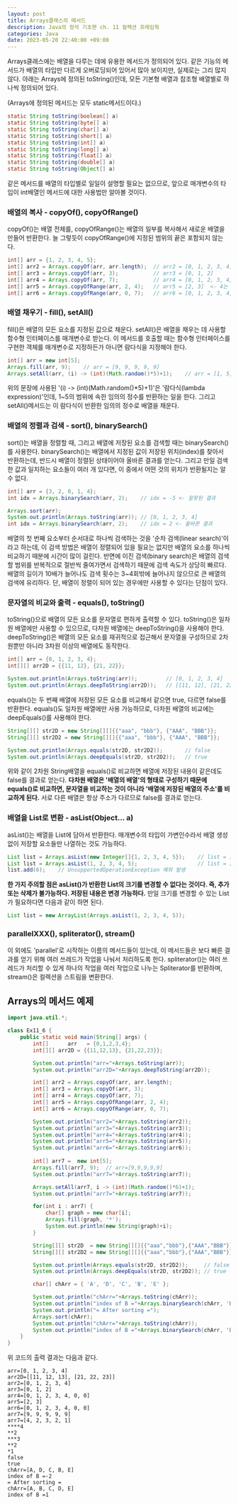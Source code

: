 ```yaml
---
layout: post
title: Arrays클래스의 메서드
description: Java의 정석 기초편 ch. 11 컬렉션 프레임웍
categories: Java
date: 2023-05-20 22:40:00 +09:00
---
```

Arrays클래스에는 배열을 다루는 데에 유용한 메서드가 정의되어 있다. 같은 기능의 메서드가 배열의 타입만 다르게 오버로딩되어 있어서 많아 보이지만, 실제로는 그리 많지 않다. 아래는 Arrays에 정의된 toString()인데, 모든 기본형 배열과 참조형 배열별로 하나씩 정의되어 있다.

(Arrays에 정의된 메서드는 모두 static메서드이다.)

```java
static String toString(boolean[] a)
static String toString(byte[] a)
static String toString(char[] a)
static String toString(short[] a)
static String toString(int[] a)
static String toString(long[] a)
static String toString(float[] a)
static String toString(double[] a)
static String toString(Object[] a)
```

같은 메서드를 배열의 타입별로 일일이 설명할 필요는 없으므로, 앞으로 매개변수의 타입이 int배열인 메서드에 대한 사용법만 알아볼 것이다.


### 배열의 복사 - copyOf(), copyOfRange()

copyOf()는 배열 전체를, copyOfRange()는 배열의 일부를 복사해서 새로운 배열을 만들어 반환한다. 늘 그렇듯이 copyOfRange()에 지정된 범위의 끝은 포함되지 않는다.

```java
int[] arr = {1, 2, 3, 4, 5};
int[] arr2 = Arrays.copyOf(arr, arr.length);  // arr2 = [0, 1, 2, 3, 4]
int[] arr3 = Arrays.copyOf(arr, 3);           // arr3 = [0, 1, 2]
int[] arr4 = Arrays.copyOf(arr, 7);           // arr4 = [0, 1, 2, 3, 4, 0, 0]
int[] arr5 = Arrays.copyOfRange(arr, 2, 4);   // arr5 = [2, 3]  <- 4는 불포함
int[] arr6 = Arrays.copyOfRange(arr, 0, 7);   // arr6 = [0, 1, 2, 3, 4, 0, 0]
```

### 배열 채우기 - fill(), setAll()

fill()은 배열의 모든 요소를 지정된 값으로 채운다. setAll()은 배열을 채우는 데 사용할 함수형 인터페이스를 매개변수로 받는다. 이 메서드를 호출할 때는 함수형 인터페이스를 구현한 객체를 매개변수로 지정하든가 아니면 람다식을 지정해야 한다.

```java
int[] arr = new int[5];
Arrays.fill(arr, 9);    // arr = [9, 9, 9, 9, 9]
Arrays.setAll(arr, (i) -> (int)(Math.random()*5)+1);    // arr = [1, 5, 2, 1, 1]
```

위의 문장에 사용된 '(i) -> (int)(Math.random()\*5)+1)'은 '람다식(lambda expression)'인데, 1~5의 범위에 속한 임의의 정수를 반환하는 일을 한다. 그리고 setAll()메서드는 이 람다식이 반환한 임의의 정수로 배열을 채운다.


### 배열의 정렬과 검색 - sort(), binarySearch()

sort()는 배열을 정렬할 때, 그리고 배열에 저장된 요소를 검색할 때는 binarySearch()를 사용한다. binarySearch()는 배열에서 지정된 값이 저장된 위치(index)를 찾아서 반환하는데, 반드시 배열이 정렬된 상태이어야 올바른 결과를 얻는다. 그리고 만일 검색한 값과 일치하는 요소들이 여러 개 있다면, 이 중에서 어떤 것의 위치가 반환될지는 알 수 없다. 

```java
int[] arr = {3, 2, 0, 1, 4};
int idx = Arrays.binarySearch(arr, 2);    // idx = -5 <- 잘못된 결과

Arrays.sort(arr);
System.out.println(Arrays.toString(arr)); // [0, 1, 2, 3, 4]
int idx = Arrays.binarySearch(arr, 2);    // idx = 2 <- 올바른 결과
```

배열의 첫 번째 요소부터 순서대로 하나씩 검색하는 것을 '순차 검색(linear search)'이라고 하는데, 이 검색 방법은 배열이 정렬되어 있을 필요는 없지만 배열의 요소를 하나씩 비교하기 때분에 시간이 많이 걸린다. 반면에 이진 검색(binary search)은 배열의 검색할 범위를 반복적으로 절반씩 줄여가면서 검색하기 때문에 검색 속도가 상당히 빠르다. 배열의 길이가 10배가 늘어나도 검색 횟수는 3~4회밖에 늘어나지 않으므로 큰 배열의 검색에 유리하다. 단, 배열이 정렬이 되어 있는 경우에만 사용할 수 있다는 단점이 있다. 


### 문자열의 비교와 출력 - equals(), toString()

toString()으로 배열의 모든 요소를 문자열로 편하게 출력할 수 있다. toString()은 일차원 배열에만 사용할 수 있으므로, 다차원 배열에는 deepToString()을 사용해야 한다. deepToString()은 배열의 모든 요소를 재귀적으로 접근해서 문자열을 구성하므로 2차원뿐만 아니라 3차원 이상의 배열에도 동작한다. 

```java
int[] arr = {0, 1, 2, 3, 4};
int[][] arr2D = {{11, 12}, {21, 22}};

System.out.println(Arrays.toString(arr));         // [0, 1, 2, 3, 4]
System.out.println(Arrays.deepToString(arr2D));   // [[11, 12], [21, 22]]
```

equals()는 두 번째 배열에 저장된 모든 요소를 비교해서 같으면 true, 다르면 false를 반환한다. equals()도 일차원 배열에만 사용 가능하므로, 다차원 배열의 비교에는 deepEquals()를 사용해야 한다.

```java
String[][] str2D = new String[][]{{"aaa", "bbb"}, {"AAA", "BBB"}};
String[][] str2D2 = new String[][]{{"aaa", "bbb"}, {"AAA", "BBB"}};

System.out.println(Arrays.equals(str2D, str2D2));       // false
System.out.println(Arrays.deepEquals(str2D, str2D2));   // true
```

위와 같이 2차원 String배열을 equals()로 비교하면 배열에 저장된 내용이 같은데도 false를 결과로 얻는다. **다차원 배열은 '배열의 배열'의 형태로 구성하기 때문에 equals()로 비교하면, 문자열을 비교하는 것이 아니라 '배열에 저장된 배열의 주소'를 비교하게 된다.** 서로 다른 배열은 항상 주소가 다르므로 false를 결과로 얻는다. 


### 배열을 List로 변환 - asList(Object... a)

asList()는 배열을 List에 담아서 반환한다. 매개변수의 타입이 가변인수라서 배열 생성 없이 저장할 요소들만 나열하는 것도 가능하다.

```java
List list = Arrays.asList(new Integer[]{1, 2, 3, 4, 5});    // list = [1, 2, 3, 4, 5]
List list = Arrays.asList(1, 2, 3, 4, 5);                   // list = [1, 2, 3, 4, 5]
list.add(6);    // UnsupportedOperationException 예외 발생
```

**한 가지 주의할 점은 asList()가 반환한 List의 크기를 변경할 수 없다는 것이다. 즉, 추가 또는 삭제가 불가능하다. 저장된 내용은 변경 가능하다.** 만일 크기를 변경할 수 있는 List가 필요하다면 다음과 같이 하면 된다.

```java
List list = new ArrayList(Arrays.asList(1, 2, 3, 4, 5));
```


### parallelXXX(), spliterator(), stream()

이 외에도 'parallel'로 시작하는 이름의 메서드들이 있는데, 이 메서드들은 보다 빠른 결과를 얻기 위해 여러 쓰레드가 작업을 나눠서 처리하도록 한다. spliterator()는 여러 쓰레드가 처리할 수 있게 하나의 작업을 여러 작업으로 나누는 Spliterator를 반환하며, stream()은 컬렉션을 스트림을 변환한다.


## Arrays의 메서드 예제

```java
import java.util.*;

class Ex11_6 {
	public static void main(String[] args) {
		int[]	   arr   = {0,1,2,3,4};
		int[][]	arr2D = {{11,12,13}, {21,22,23}};

		System.out.println("arr="+Arrays.toString(arr));
		System.out.println("arr2D="+Arrays.deepToString(arr2D));

		int[] arr2 = Arrays.copyOf(arr, arr.length);
		int[] arr3 = Arrays.copyOf(arr, 3);          
		int[] arr4 = Arrays.copyOf(arr, 7);          
		int[] arr5 = Arrays.copyOfRange(arr, 2, 4);  
		int[] arr6 = Arrays.copyOfRange(arr, 0, 7);  

		System.out.println("arr2="+Arrays.toString(arr2));
		System.out.println("arr3="+Arrays.toString(arr3));
		System.out.println("arr4="+Arrays.toString(arr4));
		System.out.println("arr5="+Arrays.toString(arr5));
		System.out.println("arr6="+Arrays.toString(arr6));
		
		int[] arr7 =  new int[5];
		Arrays.fill(arr7, 9);  // arr=[9,9,9,9,9]
		System.out.println("arr7="+Arrays.toString(arr7));

		Arrays.setAll(arr7, i -> (int)(Math.random()*6)+1);
		System.out.println("arr7="+Arrays.toString(arr7));

		for(int i : arr7) {
			char[] graph = new char[i];
			Arrays.fill(graph, '*');
			System.out.println(new String(graph)+i);
		}

		String[][] str2D  = new String[][]{{"aaa","bbb"},{"AAA","BBB"}};
		String[][] str2D2 = new String[][]{{"aaa","bbb"},{"AAA","BBB"}};

		System.out.println(Arrays.equals(str2D, str2D2));     // false
		System.out.println(Arrays.deepEquals(str2D, str2D2)); // true

		char[] chArr = { 'A', 'D', 'C', 'B', 'E' };

		System.out.println("chArr="+Arrays.toString(chArr));
		System.out.println("index of B ="+Arrays.binarySearch(chArr, 'B'));
		System.out.println("= After sorting =");
		Arrays.sort(chArr);
		System.out.println("chArr="+Arrays.toString(chArr));
		System.out.println("index of B ="+Arrays.binarySearch(chArr, 'B'));
	}
}
```

위 코드의 출력 결과는 다음과 같다.

```
arr=[0, 1, 2, 3, 4]
arr2D=[[11, 12, 13], [21, 22, 23]]
arr2=[0, 1, 2, 3, 4]
arr3=[0, 1, 2]
arr4=[0, 1, 2, 3, 4, 0, 0]
arr5=[2, 3]
arr6=[0, 1, 2, 3, 4, 0, 0]
arr7=[9, 9, 9, 9, 9]
arr7=[4, 2, 3, 2, 1]
****4
**2
***3
**2
*1
false
true
chArr=[A, D, C, B, E]
index of B =-2
= After sorting =
chArr=[A, B, C, D, E]
index of B =1
```
